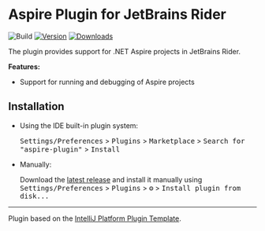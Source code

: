 # Aspire Plugin for JetBrains Rider

![Build](https://github.com/rafaelldi/aspire-plugin/workflows/Build/badge.svg)
[![Version](https://img.shields.io/jetbrains/plugin/v/23289-aspire.svg?label=plugin&logo=rider)](https://plugins.jetbrains.com/plugin/23289-aspire)
[![Downloads](https://img.shields.io/jetbrains/plugin/d/23289-aspire.svg)](https://plugins.jetbrains.com/plugin/23289-aspire)

<!-- Plugin description -->
The plugin provides support for .NET Aspire projects in JetBrains Rider.

**Features:**
* Support for running and debugging of Aspire projects

<!-- Plugin description end -->

## Installation

- Using the IDE built-in plugin system:
  
  <kbd>Settings/Preferences</kbd> > <kbd>Plugins</kbd> > <kbd>Marketplace</kbd> > <kbd>Search for "aspire-plugin"</kbd> >
  <kbd>Install</kbd>
  
- Manually:

  Download the [latest release](https://github.com/rafaelldi/aspire-plugin/releases/latest) and install it manually using
  <kbd>Settings/Preferences</kbd> > <kbd>Plugins</kbd> > <kbd>⚙️</kbd> > <kbd>Install plugin from disk...</kbd>


---
Plugin based on the [IntelliJ Platform Plugin Template][template].

[template]: https://github.com/JetBrains/intellij-platform-plugin-template
